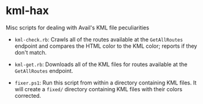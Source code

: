 kml-hax
=======

Misc scripts for dealing with Avail's KML file peculiarities

* `kml-check.rb`: Crawls all of the routes available at the `GetAllRoutes`
  endpoint and compares the HTML color to the KML color; reports if they don't
  match.

* `kml-get.rb`: Downloads all of the KML files for routes available at the
  `GetAllRoutes` endpoint.

* `fixer.ps1`: Run this script from within a directory containing KML files. It
  will create a `fixed/` directory containing KML files with their colors
  corrected.

